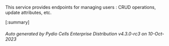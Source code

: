 






This service provides endpoints for managing users : CRUD operations, update attributes, etc.

[:summary]

###### Auto generated by Pydio Cells Enterprise Distribution v4.3.0-rc3 on 10-Oct-2023
